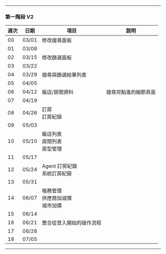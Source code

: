 
----

### 第一階段 V2

|週次|日期|項目|說明|
|---|---|---|---|
|00|03/01|修改搜尋面板||
|01|03/08|||
|02|03/15|修改篩選面板||
|03|03/22|||
|04|03/29|搜尋與篩選結果列表|
|05|04/05|||
|06|04/12|飯店/房間資料|搜尋完點進的細節頁面|
|07|04/19|||
|08|04/26|訂房 <br/> 訂房紀錄||
|09|05/03|||
|10|05/10|飯店列表 <br/> 房間列表 <br/> 房型管理||
|11|05/17|||
|12|05/24|Agent 訂房紀錄 <br/> 系統訂房紀錄||
|13|05/31|||
|14|06/07|帳務管理 <br/> 供應商加減價 <br/> 城市加價||
|15|06/14|||
|16|06/21|整合從登入開始的操作流程||
|17|06/28|||
|18|07/05|||

----
  
